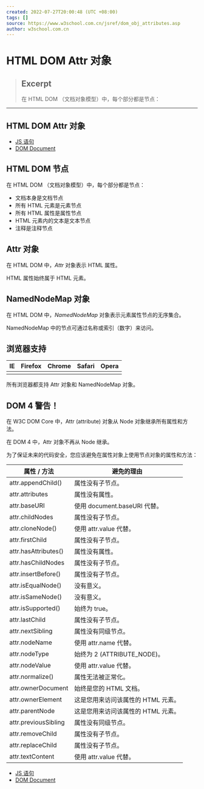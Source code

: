 ```yaml
---
created: 2022-07-27T20:00:48 (UTC +08:00)
tags: []
source: https://www.w3school.com.cn/jsref/dom_obj_attributes.asp
author: w3school.com.cn
---
```


# HTML DOM Attr 对象

> ## Excerpt
> 在 HTML DOM （文档对象模型）中，每个部分都是节点：

---
## HTML DOM Attr 对象

-   [JS 语句](https://www.w3school.com.cn/jsref/jsref_statements.asp "JavaScript 语句参考手册")
-   [DOM Document](https://www.w3school.com.cn/jsref/dom_obj_document.asp "HTML DOM Document 对象")

## HTML DOM 节点

在 HTML DOM （文档对象模型）中，每个部分都是节点：

-   文档本身是文档节点
-   所有 HTML 元素是元素节点
-   所有 HTML 属性是属性节点
-   HTML 元素内的文本是文本节点
-   注释是注释节点

## Attr 对象

在 HTML DOM 中，_Attr_ 对象表示 HTML 属性。

HTML 属性始终属于 HTML 元素。

## NamedNodeMap 对象

在 HTML DOM 中，_NamedNodeMap_ 对象表示元素属性节点的无序集合。

NamedNodeMap 中的节点可通过名称或索引（数字）来访问。

## 浏览器支持

| IE | Firefox | Chrome | Safari | Opera |
| --- | --- | --- | --- | --- |
|  |  |  |  |  |

所有浏览器都支持 Attr 对象和 NamedNodeMap 对象。

## DOM 4 警告！

在 W3C DOM Core 中，Attr (attribute) 对象从 Node 对象继承所有属性和方法。

在 DOM 4 中，Attr 对象不再从 Node 继承。

为了保证未来的代码安全，您应该避免在属性对象上使用节点对象的属性和方法：

| 属性 / 方法 | 避免的理由 |
| --- | --- |
| attr.appendChild() | 属性没有子节点。 |
| attr.attributes | 属性没有属性。 |
| attr.baseURI | 使用 document.baseURI 代替。 |
| attr.childNodes | 属性没有子节点。 |
| attr.cloneNode() | 使用 attr.value 代替。 |
| attr.firstChild | 属性没有子节点。 |
| attr.hasAttributes() | 属性没有属性。 |
| attr.hasChildNodes | 属性没有子节点。 |
| attr.insertBefore() | 属性没有子节点。 |
| attr.isEqualNode() | 没有意义。 |
| attr.isSameNode() | 没有意义。 |
| attr.isSupported() | 始终为 true。 |
| attr.lastChild | 属性没有子节点。 |
| attr.nextSibling | 属性没有同级节点。 |
| attr.nodeName | 使用 attr.name 代替。 |
| attr.nodeType | 始终为 2 (ATTRIBUTE\_NODE)。 |
| attr.nodeValue | 使用 attr.value 代替。 |
| attr.normalize() | 属性无法被正常化。 |
| attr.ownerDocument | 始终是您的 HTML 文档。 |
| attr.ownerElement | 这是您用来访问该属性的 HTML 元素。 |
| attr.parentNode | 这是您用来访问该属性的 HTML 元素。 |
| attr.previousSibling | 属性没有同级节点。 |
| attr.removeChild | 属性没有子节点。 |
| attr.replaceChild | 属性没有子节点。 |
| attr.textContent | 使用 attr.value 代替。 |

-   [JS 语句](https://www.w3school.com.cn/jsref/jsref_statements.asp "JavaScript 语句参考手册")
-   [DOM Document](https://www.w3school.com.cn/jsref/dom_obj_document.asp "HTML DOM Document 对象")
